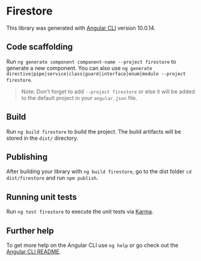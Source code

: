 # Firestore

This library was generated with [Angular CLI](https://github.com/angular/angular-cli) version 10.0.14.

## Code scaffolding

Run `ng generate component component-name --project firestore` to generate a new component. You can also use `ng generate directive|pipe|service|class|guard|interface|enum|module --project firestore`.
> Note: Don't forget to add `--project firestore` or else it will be added to the default project in your `angular.json` file. 

## Build

Run `ng build firestore` to build the project. The build artifacts will be stored in the `dist/` directory.

## Publishing

After building your library with `ng build firestore`, go to the dist folder `cd dist/firestore` and run `npm publish`.

## Running unit tests

Run `ng test firestore` to execute the unit tests via [Karma](https://karma-runner.github.io).

## Further help

To get more help on the Angular CLI use `ng help` or go check out the [Angular CLI README](https://github.com/angular/angular-cli/blob/master/README.md).
